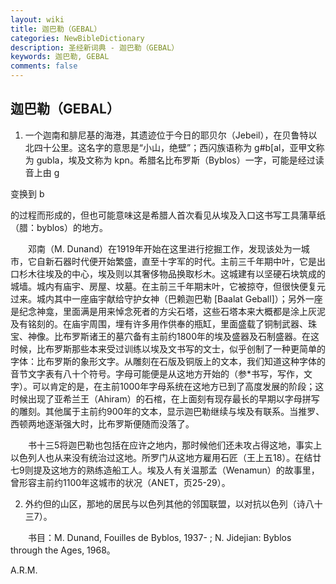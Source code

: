 ```yaml
---
layout: wiki
title: 迦巴勒（GEBAL）
categories: NewBibleDictionary
description: 圣经新词典 - 迦巴勒（GEBAL）
keywords: 迦巴勒, GEBAL
comments: false
---
```


## 迦巴勒（GEBAL）

1. 一个迦南和腓尼基的海港，其遗迹位于今日的耶贝尔（Jebeil），在贝鲁特以北四十公里。这名字的意思是“小山，绝壁”；西闪族语称为 g#b[al，亚甲文称为 gubla，埃及文称为 kpn。希腊名比布罗斯（Byblos）一字，可能是经过读音上由 g

变换到 b

的过程而形成的，但也可能意味这是希腊人首次看见从埃及入口这书写工具蒲草纸（腊：byblos）的地方。

　　邓南（M. Dunand）在1919年开始在这里进行挖掘工作，发现该处为一城市，它自新石器时代便开始繁盛，直至十字军的时代。主前三千年期中叶，它是出口杉木往埃及的中心，埃及则以其奢侈物品换取杉木。这城建有以坚硬石块筑成的城墙。城内有庙宇、房屋、坟墓。在主前三千年期末叶，它被掠夺，但很快便复元过来。城内其中一座庙宇献给守护女神（巴赖迦巴勒 [Baalat Geball]）；另外一座是纪念神龛，里面满是用来悼念死者的方尖石塔，这些石塔本来大概都是涂上灰泥及有铭刻的。在庙宇周围，埋有许多用作供奉的瓶缸，里面盛载了铜制武器、珠宝、神像。比布罗斯诸王的墓穴备有主前约1800年的埃及盛器及石制盛器。在这时候，比布罗斯那些本来受过训练以埃及文书写的文士，似乎创制了一种更简单的字体：比布罗斯的象形文字。从雕刻在石版及铜版上的文本，我们知道这种字体的音节文字表有八十个符号。字母可能便是从这地方开始的（参*书写，写作，文字）。可以肯定的是，在主前1000年字母系统在这地方已到了高度发展的阶段；这时候出现了亚希兰王（Ahiram）的石棺，在上面刻有现存最长的早期以字母拼写的雕刻。其他属于主前约900年的文本，显示迦巴勒继续与埃及有联系。当推罗、西顿两地逐渐强大时，比布罗斯便随而没落了。

　　书十三5将迦巴勒也包括在应许之地内，那时候他们还未攻占得这地，事实上以色列人也从来没有统治过这地。所罗门从这地方雇用石匠（王上五18）。在结廿七9则提及这地方的熟练造船工人。埃及人有关温那孟（Wenamun）的故事里，曾形容主前约1100年这城市的状况（ANET，页25-29）。

2. 外约但的山区，那地的居民与以色列其他的邻国联盟，以对抗以色列（诗八十三7）。

　　书目：M. Dunand, Fouilles de Byblos, 1937- ; N. Jidejian: Byblos through the Ages, 1968。

A.R.M.








